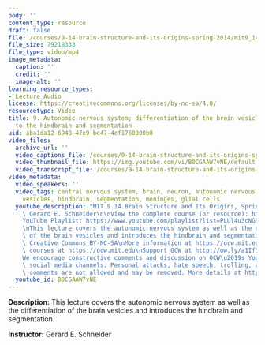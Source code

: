 ```yaml
---
body: ''
content_type: resource
draft: false
file: /courses/9-14-brain-structure-and-its-origins-spring-2014/mit9_14s14_lec09_360p_16_9.mp4
file_size: 79218333
file_type: video/mp4
image_metadata:
  caption: ''
  credit: ''
  image-alt: ''
learning_resource_types:
- Lecture Audio
license: https://creativecommons.org/licenses/by-nc-sa/4.0/
resourcetype: Video
title: 9. Autonomic nervous system; differentiation of the brain vesicles and intro
  to the hindbrain and segmentation
uid: aba1da12-6948-47e9-be47-4cf1760000b0
video_files:
  archive_url: ''
  video_captions_file: /courses/9-14-brain-structure-and-its-origins-spring-2014/mit9_14s14_lec09_captions.vtt
  video_thumbnail_file: https://img.youtube.com/vi/B0CGAAW7vNE/default.jpg
  video_transcript_file: /courses/9-14-brain-structure-and-its-origins-spring-2014/mit9_14s14_lec09_transcript.pdf
video_metadata:
  video_speakers: ''
  video_tags: central nervous system, brain, neuron, autonomic nervous system, brain
    vesicles, hindbrain, segmentation, meninges, glial cells
  youtube_description: "MIT 9.14 Brain Structure and Its Origins, Spring 2014\nInstructor:\
    \ Gerard E. Schneider\n\nView the complete course (or resource): https://ocw.mit.edu/9-14S14\n\
    YouTube Playlist: https://www.youtube.com/playlist?list=PLUl4u3cNGP62ABe0O-0qtaHHxyKQi1ZwR\n\
    \nThis lecture covers the autonomic nervous system as well as the differentiation\
    \ of the brain vesicles and introduces the hindbrain and segmentation.\n\nLicense:\
    \ Creative Commons BY-NC-SA\nMore information at https://ocw.mit.edu/terms\nMore\
    \ courses at https://ocw.mit.edu\nSupport OCW at http://ow.ly/a1If50zVRlQ\n\n\
    We encourage constructive comments and discussion on OCW\u2019s YouTube and other\
    \ social media channels. Personal attacks, hate speech, trolling, and inappropriate\
    \ comments are not allowed and may be removed. More details at https://ocw.mit.edu/comments."
  youtube_id: B0CGAAW7vNE
---
```

**Description:** This lecture covers the autonomic nervous system as well as the differentiation of the brain vesicles and introduces the hindbrain and segmentation.

**Instructor:** Gerard E. Schneider
